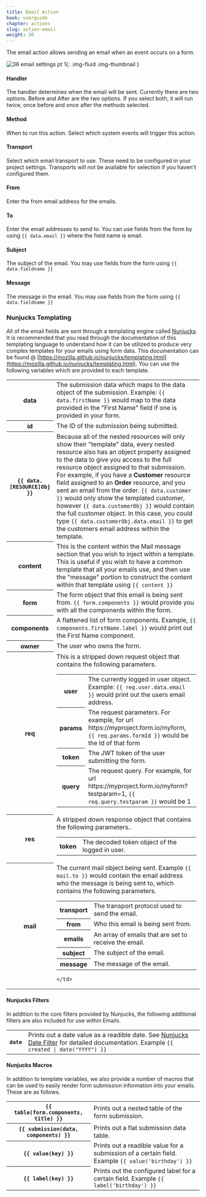 ```yaml
---
title: Email Action
book: userguide
chapter: actions
slug: action-email
weight: 30
---
```

The email action allows sending an email when an event occurs on a form.

![36 email settings pt 1](https://cloud.githubusercontent.com/assets/13321142/13097235/303076be-d4e5-11e5-8ebc-3ad18f190eed.png){: .img-fluid .img-thumbnail }

#### Handler

The handler determines when the email will be sent. Currently there are two options. Before and After are the two options. If you select both, it will run twice, once before and once after the methods selected.

#### Method

When to run this action. Select which system events will trigger this action.

#### Transport

Select which email transport to use. These need to be configured in your project settings. Transports will not be available for selection if you haven't configured them.

#### From

Enter the from email address for the emails.

#### To

Enter the email addresses to send to. You can use fields from the form by using <code>&#123;&#123; data.email &#125;&#125;</code> where the field name is email.

#### Subject

The subject of the email. You may use fields from the form using <code>&#123;&#123; data.fieldname &#125;&#125;</code>

#### Message

The message in the email. You may use fields from the form using <code>&#123;&#123; data.fieldname &#125;&#125;</code>

### Nunjucks Templating
All of the email fields are sent through a templating engine called [Nunjucks](https://mozilla.github.io/nunjucks/). It is recommended that you read through the documentation of this templating language to understand how it can be utilized to produce very complex templates for your emails using form data. This documentation can be found @ [https://mozilla.github.io/nunjucks/templating.html](https://mozilla.github.io/nunjucks/templating.html). You can use the following variables which are provided to each template.

<table class="table table-bordered table-striped">
  <tr>
    <th>data</th>
    <td>The submission data which maps to the data object of the submission. Example: <code>&#123;&#123; data.firstName &#125;&#125;</code> would map to the data provided in the "First Name" field if one is provided in your form.</td>
  </tr>
  <tr>
    <th>id</th>
    <td>The ID of the submission being submitted.</td>
  </tr>
  <tr>
    <th><code>&#123;&#123; data.[RESOURCE]Obj &#125;&#125;</code></th>
    <td>Because all of the nested resources will only show their "template" data, every nested resource also has an object property assigned to the data to give you access to the full resource object assigned to that submission. For example, if you have a <strong>Customer</strong> resource field assigned to an <strong>Order</strong> resource, and you sent an email from the order. <code>&#123;&#123; data.customer &#125;&#125;</code> would only show the templated customer, however <code>&#123;&#123; data.customerObj &#125;&#125;</code> would contain the full customer object. In this case, you could type <code>&#123;&#123; data.customerObj.data.email &#125;&#125;</code> to get the customers email address within the template.</td>
  </tr>
  <tr>
    <th>content</th>
    <td>This is the content within the Mail message section that you wish to inject within a template. This is useful if you wish to have a common template that all your emails use, and then use the "message" portion to construct the content within that template using <code>&#123;&#123; content &#125;&#125;</code></td>
  </tr>
  <tr>
    <th>form</th>
    <td>The form object that this email is being sent from. <code>&#123;&#123; form.components &#125;&#125;</code> would provide you with all the components within the form.</td>
  </tr>
  <tr>
    <th>components</th>
    <td>A flattened list of form components. Example, <code>&#123;&#123; components.firstName.label &#125;&#125;</code> would print out the First Name component.</td>
  </tr>
  <tr>
    <th>owner</th>
    <td>The user who owns the form.</td>
  </tr>
  <tr>
    <th>req</th>
    <td>This is a stripped down request object that contains the following parameters.
      <table class="table table-bordered">
        <tr>
          <th>user</th>
          <td>The currently logged in user object. Example:  <code>&#123;&#123; req.user.data.email &#125;&#125;</code> would print out the users email address.</td>
        </tr>
        <tr>
          <th>params</th>
          <td>The request parameters. For example, for url https://myproject.form.io/myform, <code>&#123;&#123; req.params.formId &#125;&#125;</code> would be the Id of that form</td>
        </tr>
        <tr>
          <th>token</th>
          <td>The JWT token of the user submitting the form.</td>
        </tr>
        <tr>
          <th>query</th>
          <td>The request query. For example, for url https://myproject.form.io/myform?testparam=1, <code>&#123;&#123; req.query.testparam &#125;&#125;</code> would be 1</td>
        </tr>
      </table>
    </td>
  </tr>
  <tr>
    <th>res</th>
    <td>A stripped down response object that contains the following parameters..
      <table class="table table-bordered">
        <tr>
          <th>token</th>
          <td>The decoded token object of the logged in user.</td>
        </tr>
      </table>
    </td>
  </tr>
  <tr>
    <th>mail</th>
    <td>The current mail object being sent. Example <code>&#123;&#123; mail.to &#125;&#125;</code> would contain the email address who the message is being sent to, which contains the following parameters.
      <table class="table table-bordered">
        <tr>
          <th>transport</th>
          <td>The transport protocol used to send the email.</td>
        </tr>
        <tr>
          <th>from</th>
          <td>Who this email is being sent from.</td>
        </tr>
        <tr>
          <th>emails</th>
          <td>An array of emails that are set to receive the email.</td>
        </tr>
        <tr>
          <th>subject</th>
          <td>The subject of the email.</td>
        </tr>
        <tr>
          <th>message</th>
          <td>The message of the email.</td>
        </tr>
      </table>

    </td>
  </tr>
</table>

#### Nunjucks Filters
In addition to the core filters provided by Nunjucks, the following additional filters are also included for use within Emails.

<table class="table table-bordered table-striped">
  <tr>
    <th><code>date</code></th>
    <td>Prints out a date value as a readible date. See <a href="https://github.com/e-picas/nunjucks-date-filter">Nunjucks Date Filter</a> for detailed documentation. Example <code>&#123;&#123; created | date("YYYY") &#125;&#125;</code></td>
  </tr>
</table>

#### Nunjucks Macros
In addition to template variables, we also provide a number of macros that can be used to easily render form submission information into your emails. These are as follows.

<table class="table table-bordered table-striped">
  <tr>
    <th><code>&#123;&#123; table(form.components, title) &#125;&#125;</code></th>
    <td>Prints out a nested table of the form submission.</td>
  </tr>
  <tr>
    <th><code>&#123;&#123; submission(data, components) &#125;&#125;</code></th>
    <td>Prints out a flat submission data table.</td>
  </tr>
  <tr>
    <th><code>&#123;&#123; value(key) &#125;&#125;</code></th>
    <td>Prints out a readible value for a submission of a certain field. Example <code>&#123;&#123; value('birthday') &#125;&#125;</code></td>
  </tr>
  <tr>
    <th><code>&#123;&#123; label(key) &#125;&#125;</code></th>
    <td>Prints out the configured label for a certain field. Example <code>&#123;&#123; label('birthday') &#125;&#125;</code></td>
  </tr>
</table>
